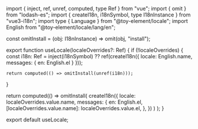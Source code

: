 import { inject, ref, unref, computed, type Ref } from "vue";
import { omit } from "lodash-es";
import { createI18n, i18nSymbol, type I18nInstance } from "vue3-i18n";
import type { Language } from "@toy-element/locale";
import English from "@toy-element/locale/lang/en";

const omitInstall = (obj: I18nInstance) => omit(obj, "install");

export function useLocale(localeOverrides?: Ref<Language>) {
  if (!localeOverrides) {
    const i18n: Ref<I18nInstance> =
      inject(i18nSymbol) ??
      ref(createI18n({ locale: English.name, messages: { en: English.el } }));

    return computed(() => omitInstall(unref(i18n)));
  }

  return computed(() =>
    omitInstall(
      createI18n({
        locale: localeOverrides.value.name,
        messages: {
          en: English.el,
          [localeOverrides.value.name]: localeOverrides.value.el,
        },
      })
    )
  );
}

export default useLocale;